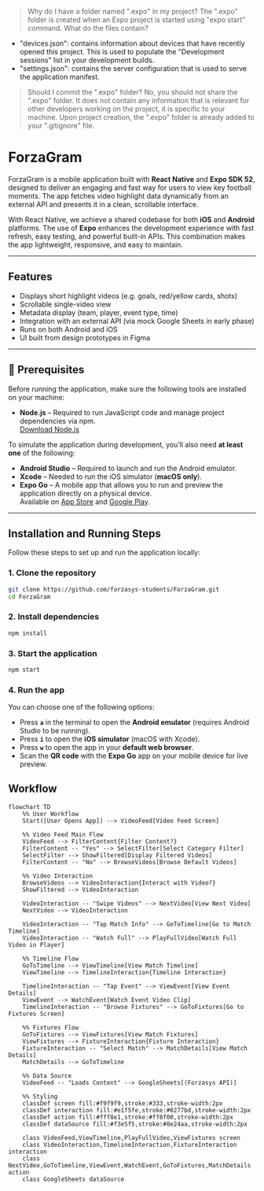 > Why do I have a folder named ".expo" in my project?
The ".expo" folder is created when an Expo project is started using "expo start" command.
> What do the files contain?
- "devices.json": contains information about devices that have recently opened this project. This is used to populate the "Development sessions" list in your development builds.
- "settings.json": contains the server configuration that is used to serve the application manifest.
> Should I commit the ".expo" folder?
No, you should not share the ".expo" folder. It does not contain any information that is relevant for other developers working on the project, it is specific to your machine.
Upon project creation, the ".expo" folder is already added to your ".gitignore" file.







#  ForzaGram

ForzaGram is a mobile application built with **React Native** and **Expo SDK 52**, designed to deliver an engaging and fast way for users to view key football moments. The app fetches video highlight data dynamically from an external API and presents it in a clean, scrollable interface.

With React Native, we achieve a shared codebase for both **iOS** and **Android** platforms. The use of **Expo** enhances the development experience with fast refresh, easy testing, and powerful built-in APIs. This combination makes the app lightweight, responsive, and easy to maintain.

---

##  Features

- Displays short highlight videos (e.g. goals, red/yellow cards, shots)
- Scrollable single-video view
- Metadata display (team, player, event type, time)
- Integration with an external API (via mock Google Sheets in early phase)
- Runs on both Android and iOS
- UI built from design prototypes in Figma

---

## 🔧 Prerequisites

Before running the application, make sure the following tools are installed on your machine:

- **Node.js** – Required to run JavaScript code and manage project dependencies via npm.  
  [Download Node.js](https://nodejs.org/en/download)

To simulate the application during development, you’ll also need **at least one** of the following:

- **Android Studio** – Required to launch and run the Android emulator.
- **Xcode** – Needed to run the iOS simulator (**macOS only**).
- **Expo Go** – A mobile app that allows you to run and preview the application directly on a physical device.  
  Available on [App Store](https://apps.apple.com/app/expo-go/id982107779) and [Google Play](https://play.google.com/store/apps/details?id=host.exp.exponent).

---

## Installation and Running Steps

Follow these steps to set up and run the application locally:

### 1. Clone the repository

```bash
git clone https://github.com/forzasys-students/ForzaGram.git
cd ForzaGram
```
### 2. Install dependencies

```bash
npm install
```
### 3. Start the application

```bash
npm start
```
### 4. Run the app

You can choose one of the following options:

- Press **`a`** in the terminal to open the **Android emulator** (requires Android Studio to be running).
- Press **`i`** to open the **iOS simulator** (macOS with Xcode).
- Press **`w`** to open the app in your **default web browser**.
- Scan the **QR code** with the **Expo Go** app on your mobile device for live preview.


## Workflow

```mermaid
flowchart TD
    %% User Workflow
    Start([User Opens App]) --> VideoFeed[Video Feed Screen]
    
    %% Video Feed Main Flow
    VideoFeed --> FilterContent{Filter Content?}
    FilterContent -- "Yes" --> SelectFilter[Select Category Filter]
    SelectFilter --> ShowFiltered[Display Filtered Videos]
    FilterContent -- "No" --> BrowseVideos[Browse Default Videos]
    
    %% Video Interaction
    BrowseVideos --> VideoInteraction{Interact with Video?}
    ShowFiltered --> VideoInteraction
    
    VideoInteraction -- "Swipe Videos" --> NextVideo[View Next Video]
    NextVideo --> VideoInteraction
    
    VideoInteraction -- "Tap Match Info" --> GoToTimeline[Go to Match Timeline]
    VideoInteraction -- "Watch Full" --> PlayFullVideo[Watch Full Video in Player]
    
    %% Timeline Flow
    GoToTimeline --> ViewTimeline[View Match Timeline]
    ViewTimeline --> TimelineInteraction{Timeline Interaction}
    
    TimelineInteraction -- "Tap Event" --> ViewEvent[View Event Details]
    ViewEvent --> WatchEvent[Watch Event Video Clip]
    TimelineInteraction -- "Browse Fixtures" --> GoToFixtures[Go to Fixtures Screen]
    
    %% Fixtures Flow
    GoToFixtures --> ViewFixtures[View Match Fixtures]
    ViewFixtures --> FixtureInteraction{Fixture Interaction}
    FixtureInteraction -- "Select Match" --> MatchDetails[View Match Details]
    MatchDetails --> GoToTimeline
    
    %% Data Source
    VideoFeed -- "Loads Content" --> GoogleSheets[(Forzasys API)]
    
    %% Styling
    classDef screen fill:#f9f9f9,stroke:#333,stroke-width:2px
    classDef interaction fill:#e1f5fe,stroke:#0277bd,stroke-width:2px
    classDef action fill:#fff8e1,stroke:#ff8f00,stroke-width:2px
    classDef dataSource fill:#f3e5f5,stroke:#8e24aa,stroke-width:2px
    
    class VideoFeed,ViewTimeline,PlayFullVideo,ViewFixtures screen
    class VideoInteraction,TimelineInteraction,FixtureInteraction interaction
    class NextVideo,GoToTimeline,ViewEvent,WatchEvent,GoToFixtures,MatchDetails action
    class GoogleSheets dataSource
``` 
